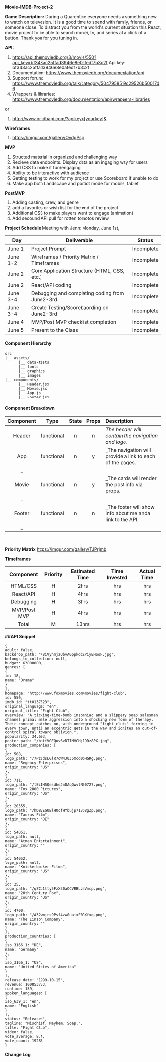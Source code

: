 **Movie-IMDB-Project-2**

**Game Description:** During a Quarentine everyone needs a something new to watch on televesion. It is a good time to spend with family, friends, or someone close. To distract you from the world's current situation this React, movie project to be able to search movei, tv, and series at a click of a button. Thank you for you tuning in. 

**API:**
1. https://api.themoviedb.org/3/movie/550?api_key=bf343ac25ffad3946e8e0afedf7b3c2f
Api key: bf343ac25ffad3946e8e0afedf7b3c2f
2. Documentation: https://www.themoviedb.org/documentation/api
3. Support forum: https://www.themoviedb.org/talk/category/5047958519c29526b50017d6
4. Wrappers & libraries: https://www.themoviedb.org/documentation/api/wrappers-libraries

or 

1. http://www.omdbapi.com/?apikey=[yourkey]&

**Wireframes**
1. https://imgur.com/gallery/OvdgPsg

**MVP**
1. Structed material in organized and challenging way
2. Recieve data endpoints. Display data as an ingaging way for users
3. Add CSS to make it fun/engaging
4. Ability to be interactive with audience
5. Getting testing to work for my project or use Scoreboard if unable to do
6. Make app both Landscape and portiot mode for mobile, tablet

**PostMVP**
1. Adding casting, crew, and genre
2. add a favorites or wish list for the end of the project
3. Additional CSS to make players want to engage (animation)
4. Add secound APi pull for rotten tomotos review

**Project Schedule**
Meeting with Jenn: Monday, June 1st, 

|  Day | Deliverable | Status
|---|---| ---|
|June 1| Project Prompt | Incomplete
|June 1-2| Wireframes / Priority Matrix / Timeframes | Incomplete
|June 2| Core Application Structure (HTML, CSS, etc.) | Incomplete
|June 2| React/API coding | Incomplete
|June 3-4| Debugging and completing coding from June2-3rd  | Incomplete
|June 3-4| Create Testing/Scorebaording on June2-3rd  | Incomplete
|June 4| MVP/Post MVP checklist completion | Incomplete
|June 5| Present to the Class| Incomplete

#### Component Hierarchy

```
src
|__ assets/
      |__ data-tests
      |__ fonts
      |__ graphics
      |__ images
|__ components/
      |__ Header.jsx
      |__ Movie.jsx
      |__ App.js
      |__ Footer.jsx
```
      
#### Component Breakdown

|  Component   |    Type    | State | Props | Description                                                      |
| :----------: | :--------: | :---: | :---: | :--------------------------------------------------------------- |
|    Header    | functional |   n   |   n   | _The header will contain the navigation and logo._               |
|  App  | functional |   n   |   y   | _The navigation will provide a link to each of the pages.
_       |
| Movie | functional |   n   |   y   | _The cards will render the post info via props.
_                 |
|    Footer    | functional |   n   |   n   | _The footer will show info about me anda link to the API.
_ |

<br>

**Priority Matrix**
https://imgur.com/gallery/TJPrjmb

**Timeframes**

| Component | Priority | Estimated Time | Time Invested | Actual Time |
| :---: | :---: |  :---: | :---: | :---: |
| HTML/CSS | H | 2hrs| hrs | hrs|
| React/API| H | 4hrs| hrs  | hrs |
| Debugging | H | 3hrs| hrs | hrs |
| MVP/Post MVP | H | 4hrs| hrs | hrs|
| Total | M | 13hrs|  hrs |  hrs |

**##API Snippet**
```
{
adult: false,
backdrop_path: "/8iVyhmjzUbvAGppkdCZPiyEHSoF.jpg",
belongs_to_collection: null,
budget: 63000000,
genres: [
{
id: 18,
name: "Drama"
}
],
homepage: "http://www.foxmovies.com/movies/fight-club",
id: 550,
imdb_id: "tt0137523",
original_language: "en",
original_title: "Fight Club",
overview: "A ticking-time-bomb insomniac and a slippery soap salesman channel primal male aggression into a shocking new form of therapy. Their concept catches on, with underground "fight clubs" forming in every town, until an eccentric gets in the way and ignites an out-of-control spiral toward oblivion.",
popularity: 34.693,
poster_path: "/bptfVGEQuv6vDTIMVCHjJ9Dz8PX.jpg",
production_companies: [
{
id: 508,
logo_path: "/7PzJdsLGlR7oW4J0J5Xcd0pHGRg.png",
name: "Regency Enterprises",
origin_country: "US"
},
{
id: 711,
logo_path: "/tEiIH5QesdheJmDAqQwvtN60727.png",
name: "Fox 2000 Pictures",
origin_country: "US"
},
{
id: 20555,
logo_path: "/hD8yEGUBlHOcfHYbujp71vD8gZp.png",
name: "Taurus Film",
origin_country: "DE"
},
{
id: 54051,
logo_path: null,
name: "Atman Entertainment",
origin_country: ""
},
{
id: 54052,
logo_path: null,
name: "Knickerbocker Films",
origin_country: "US"
},
{
id: 25,
logo_path: "/qZCc1lty5FzX30aOCVRBLzaVmcp.png",
name: "20th Century Fox",
origin_country: "US"
},
{
id: 4700,
logo_path: "/A32wmjrs9Psf4zw0uaixF0GXfxq.png",
name: "The Linson Company",
origin_country: ""
}
],
production_countries: [
{
iso_3166_1: "DE",
name: "Germany"
},
{
iso_3166_1: "US",
name: "United States of America"
}
],
release_date: "1999-10-15",
revenue: 100853753,
runtime: 139,
spoken_languages: [
{
iso_639_1: "en",
name: "English"
}
],
status: "Released",
tagline: "Mischief. Mayhem. Soap.",
title: "Fight Club",
video: false,
vote_average: 8.4,
vote_count: 19286
}
```

**Change Log**